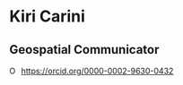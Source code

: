 # Kiri Carini
## Geospatial Communicator


<div itemscope itemtype="https://schema.org/Person"><a itemprop="sameAs" content="https://orcid.org/0000-0002-9630-0432" href="https://orcid.org/0000-0002-9630-0432" target="orcid.widget" rel="me noopener noreferrer" style="vertical-align:top;"><img src="https://orcid.org/sites/default/files/images/orcid_16x16.png" style="width:1em;margin-right:.5em;" alt="ORCID iD icon">https://orcid.org/0000-0002-9630-0432</a></div>
